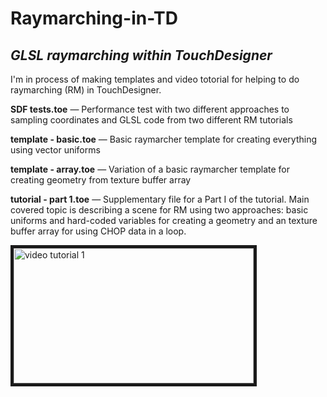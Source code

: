 # Raymarching-in-TD

*GLSL raymarching within TouchDesigner*
------

I'm in process of making templates and video totorial for helping to do raymarching (RM) in TouchDesigner.

**SDF tests.toe** — Performance test with two different approaches to sampling coordinates and GLSL code from two different RM tutorials

**template - basic.toe** — Basic raymarcher template for creating everything using vector uniforms

**template - array.toe** — Variation of a basic raymarcher template for creating geometry from texture buffer array

**tutorial - part 1.toe** — Supplementary file for a Part I of the tutorial. Main covered topic is describing a scene for RM using two approaches: basic uniforms and hard-coded variables for creating a geometry and an texture buffer array for using CHOP data in a loop.

<a href="http://www.youtube.com/watch?feature=player_embedded&v=wpn5LDbvcBU" target="_blank"><img src="http://img.youtube.com/vi/wpn5LDbvcBU/0.jpg" alt="video tutorial 1" width="384" height="216" border="5" /></a>
